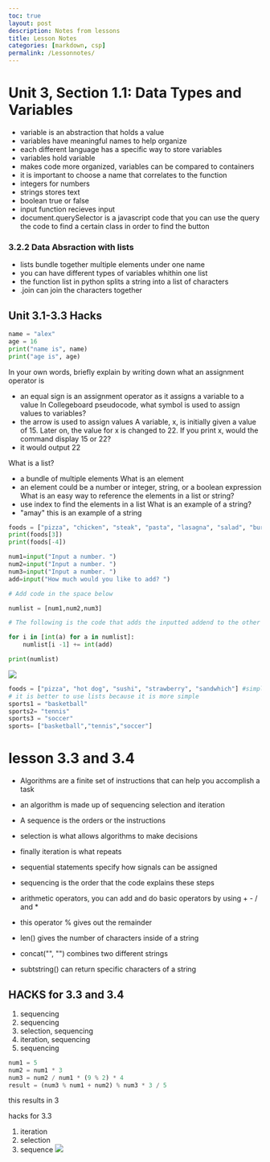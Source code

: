 ```yaml
---
toc: true
layout: post
description: Notes from lessons
title: Lesson Notes
categories: [markdown, csp]
permalink: /Lessonnotes/
---
```

# Unit 3, Section 1.1: Data Types and Variables
- variable is an abstraction that holds a value
- variables have meaningful names to help organize
- each different language has a specific way to store variables
- variables hold variable
- makes code more organized, variables can be compared to containers
- it is important to choose a name that correlates to the function
- integers for numbers
- strings stores text
- boolean true or false
- input function recieves input
- document.querySelector is a javascript code that you can use the query the code to find a certain class in order to find the button
### 3.2.2 Data Absraction with lists
- lists bundle together multiple elements under one name
- you can have different types of variables whithin one list
- the function list in python splits a string into a list of characters
- .join can join the characters together
## Unit 3.1-3.3 Hacks
```python
name = "alex"
age = 16
print("name is", name)
print("age is", age)
```
In your own words, briefly explain by writing down what an assignment operator is
- an equal sign is an assignment operator as it assigns a variable to a value
In Collegeboard pseudocode, what symbol is used to assign values to variables?
- the arrow is used to assign values
A variable, x, is initially given a value of 15. Later on, the value for x is changed to 22. If you print x, would the command display 15 or 22?
- it would output 22

What is a list?
- a bundle of multiple elements
What is an element
- an element could be a number or integer, string, or a boolean expression
What is an easy way to reference the elements in a list or string?
- use index to find the elements in a list
What is an example of a string?
- "amay" this is an example of a string
``` python
foods = ["pizza", "chicken", "steak", "pasta", "lasagna", "salad", "burger"]
print(foods[3])
print(foods[-4])
```
``` python
num1=input("Input a number. ")
num2=input("Input a number. ")
num3=input("Input a number. ")
add=input("How much would you like to add? ")

# Add code in the space below

numlist = [num1,num2,num3]

# The following is the code that adds the inputted addend to the other numbers. It is hidden from the user.

for i in [int(a) for a in numlist]:
    numlist[i -1] += int(add)

print(numlist)
```
![]({{site.baseurl}}/images/123.png)

```python
foods = ["pizza", "hot dog", "sushi", "strawberry", "sandwhich"] #simplified foods list
# it is better to use lists because it is more simple
sports1 = "basketball"
sports2= "tennis"
sports3 = "soccer"
sports= ["basketball","tennis","soccer"]
```

# lesson 3.3 and 3.4
- Algorithms are a finite set of instructions that can help you accomplish a task
- an algorithm is made up of sequencing selection and iteration
- A sequence is the orders or the instructions
- selection is what allows algorithms to make decisions
- finally iteration is what repeats

- sequential statements specify how signals can be assigned
- sequencing is the order that the code explains these steps
- arithmetic operators, you can add and do basic operators by using + - / and *
- this operator % gives out the remainder
- len() gives the number of characters inside of a string
- concat("", "") combines two different strings
- subtstring() can return specific characters of a string

## HACKS for 3.3 and 3.4
1. sequencing
2. sequencing
3. selection, sequencing
4. iteration, sequencing
5. sequencing

```python
num1 = 5
num2 = num1 * 3
num3 = num2 / num1 * (9 % 2) * 4
result = (num3 % num1 + num2) % num3 * 3 / 5
```
this results in 3

hacks for 3.3
1. iteration
2. selection
3. sequence
![]({{site.baseurl}}/images/questions.png)
